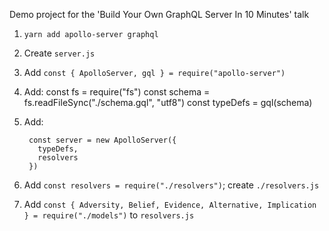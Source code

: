 Demo project for the 'Build Your Own GraphQL Server In 10 Minutes' talk

1. `yarn add apollo-server graphql`
2. Create `server.js`
3. Add `const { ApolloServer, gql } = require("apollo-server")`
4. Add:
        const fs = require("fs")
        const schema = fs.readFileSync("./schema.gql", "utf8")
        const typeDefs = gql(schema)

5. Add:

        const server = new ApolloServer({
          typeDefs,
          resolvers
        })

6. Add `const resolvers = require("./resolvers")`; create `./resolvers.js`
7. Add `const { Adversity, Belief, Evidence, Alternative, Implication } = require("./models")` to `resolvers.js`
